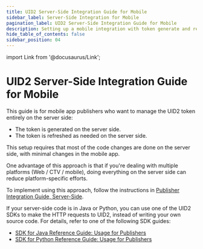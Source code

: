 ```yaml
---
title: UID2 Server-Side Integration Guide for Mobile
sidebar_label: Server-Side Integration for Mobile
pagination_label: UID2 Server-Side Integration Guide for Mobile
description: Setting up a mobile integration with token generate and refresh both on the server side.
hide_table_of_contents: false
sidebar_position: 04
---
```


import Link from '@docusaurus/Link';

# UID2 Server-Side Integration Guide for Mobile

This guide is for mobile app publishers who want to manage the UID2 token entirely on the server side:

- The token is generated on the server side.
- The token is refreshed as needed on the server side.

This setup requires that most of the code changes are done on the server side, with minimal changes in the mobile app.

One advantage of this approach is that if you're dealing with multiple platforms (Web / CTV / mobile), doing everything on the server side can reduce platform-specific efforts.

To implement using this approach, follow the instructions in [Publisher Integration Guide, Server-Side](integration-publisher-server-side.md).

If your server-side code is in Java or Python, you can use one of the UID2 SDKs to make the HTTP requests to UID2, instead of writing your own source code. For details, refer to one of the following SDK guides:

- [SDK for Java Reference Guide: Usage for Publishers](../sdks/sdk-ref-java.md#usage-for-publishers)
- [SDK for Python Reference Guide: Usage for Publishers](../sdks/sdk-ref-python.md#usage-for-publishers)
